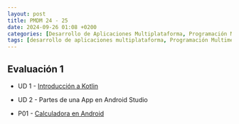 ```yaml
---
layout: post
title: PMDM 24 - 25
date: 2024-09-26 01:08 +0200
categories: [Desarrollo de Aplicaciones Multiplataforma, Programación Multimedia y Dispositivos móviles]
tags: [desarrollo de aplicaciones multiplataforma, Programación Multimedia y Dispositivos móviles, dam2, lmsgi]
---
```


## Evaluación 1

- UD 1 - [Introducción a Kotlin](/posts/introducción-a-kotlin)
- UD 2 - Partes de una App en Android Studio


- P01 - [Calculadora en Android](/posts/calculadora-en-android)